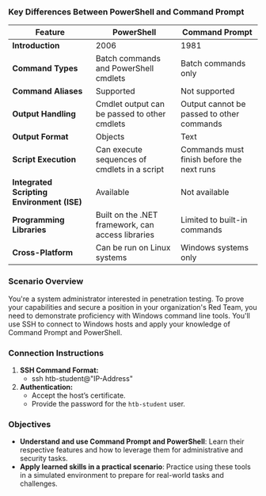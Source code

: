 ### Key Differences Between PowerShell and Command Prompt

|Feature|PowerShell|Command Prompt|
|---|---|---|
|**Introduction**|2006|1981|
|**Command Types**|Batch commands and PowerShell cmdlets|Batch commands only|
|**Command Aliases**|Supported|Not supported|
|**Output Handling**|Cmdlet output can be passed to other cmdlets|Output cannot be passed to other commands|
|**Output Format**|Objects|Text|
|**Script Execution**|Can execute sequences of cmdlets in a script|Commands must finish before the next runs|
|**Integrated Scripting Environment (ISE)**|Available|Not available|
|**Programming Libraries**|Built on the .NET framework, can access libraries|Limited to built-in commands|
|**Cross-Platform**|Can be run on Linux systems|Windows systems only|

### Scenario Overview
You're a system administrator interested in penetration testing. To prove your capabilities and secure a position in your organization's Red Team, you need to demonstrate proficiency with Windows command line tools. You'll use SSH to connect to Windows hosts and apply your knowledge of Command Prompt and PowerShell.

### Connection Instructions
1. **SSH Command Format:**
	- ssh htb-student@"IP-Address"
2. **Authentication:**
	- Accept the host’s certificate.
	- Provide the password for the `htb-student` user.

### Objectives
- **Understand and use Command Prompt and PowerShell**: Learn their respective features and how to leverage them for administrative and security tasks.
- **Apply learned skills in a practical scenario**: Practice using these tools in a simulated environment to prepare for real-world tasks and challenges.